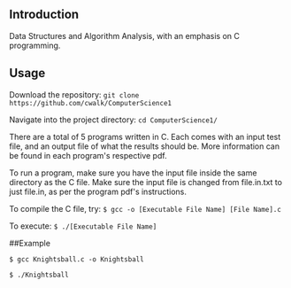 ## Introduction

Data Structures and Algorithm Analysis, with an emphasis on C programming.

## Usage

Download the repository: `git clone https://github.com/cwalk/ComputerScience1`

Navigate into the project directory: `cd ComputerScience1/`

There are a total of 5 programs written in C. Each comes with an input test file, and an output file of what the results should be. More information can be found in each program's respective pdf.

To run a program, make sure you have the input file inside the same directory as the C file. Make sure the input file is changed from file.in.txt to just file.in, as per the program pdf's instructions.

To compile the C file, try: `$ gcc -o [Executable File Name] [File Name].c`

To execute: `$ ./[Executable File Name]`

##Example

`$ gcc Knightsball.c -o Knightsball`

`$ ./Knightsball`
